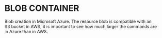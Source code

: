 # BLOB CONTAINER

Blob creation in Microsoft Azure. The resource blob is compatible with an S3 bucket in AWS, it is important to see how much larger the commands are in Azure than in AWS.